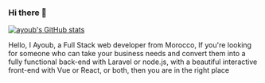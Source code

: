 ### Hi there 👋

<!--
**ayoubmehd/ayoubmehd** is a ✨ _special_ ✨ repository because its `README.md` (this file) appears on your GitHub profile.

Here are some ideas to get you started:

- 🔭 I’m currently working on ...
- 🌱 I’m currently learning ...
- 👯 I’m looking to collaborate on ...
- 🤔 I’m looking for help with ...
- 💬 Ask me about ...
- 📫 How to reach me: ...
- 😄 Pronouns: ...
- ⚡ Fun fact: ...
-->

[![ayoub's GitHub stats](https://github-readme-stats.vercel.app/api?username=ayoubmehd&count_private=true&theme=dark&show_icons=true)](https://github.com/anuraghazra/github-readme-stats)

Hello, I Ayoub, a Full Stack web developer from Morocco, If you're looking for someone who can take your business needs and convert them into a fully functional back-end with Laravel or node.js, with a beautiful interactive front-end with Vue or React, or both, then you are in the right place
